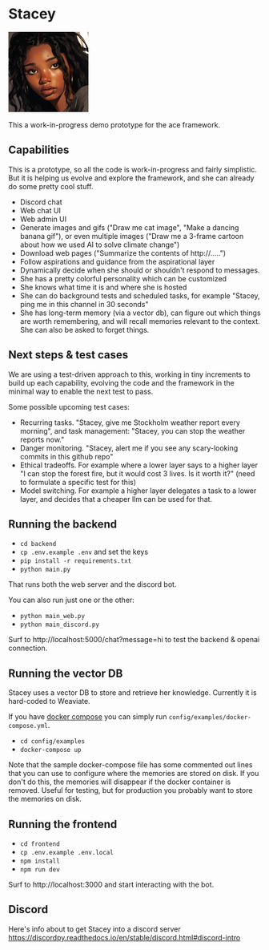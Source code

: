 # Stacey
![stacey-160.png](frontend/public/images/stacey-160.png)

This a work-in-progress demo prototype for the ace framework.

## Capabilities
This is a prototype, so all the code is work-in-progress and fairly simplistic.
But it is helping us evolve and explore the framework, and she can already do some pretty cool stuff.
- Discord chat
- Web chat UI
- Web admin UI
- Generate images and gifs ("Draw me cat image", "Make a dancing banana gif"), or even multiple images ("Draw me a 3-frame cartoon about how we used AI to solve climate change")
- Download web pages ("Summarize the contents of http://.....")
- Follow aspirations and guidance from the aspirational layer 
- Dynamically decide when she should or shouldn't respond to messages.
- She has a pretty colorful personality which can be customized
- She knows what time it is and where she is hosted
- She can do background tests and scheduled tasks, for example "Stacey, ping me in this channel in 30 seconds"
- She has long-term memory (via a vector db), can figure out which things are worth remembering, and will recall memories relevant to the context. She can also be asked to forget things.

## Next steps & test cases
We are using a test-driven approach to this, working in tiny increments to build up each
capability, evolving the code and the framework in the minimal way to enable the next test to pass.

Some possible upcoming test cases:
- Recurring tasks. "Stacey, give me Stockholm weather report every morning", and task management: "Stacey, you can stop the weather reports now."
- Danger monitoring. "Stacey, alert me if you see any scary-looking commits in this github repo"
- Ethical tradeoffs. For example where a lower layer says to a higher layer "I can stop the forest fire, but it would cost 3 lives. Is it worth it?" (need to formulate a specific test for this)
- Model switching. For example a higher layer delegates a task to a lower layer, and decides that a cheaper llm can be used for that.

## Running the backend
- `cd backend`
- `cp .env.example .env` and set the keys
- `pip install -r requirements.txt`
- `python main.py`

That runs both the web server and the discord bot.

You can also run just one or the other:
- `python main_web.py`
- `python main_discord.py`

Surf to http://localhost:5000/chat?message=hi to test the backend & openai connection.

## Running the vector DB

Stacey uses a vector DB to store and retrieve her knowledge.
Currently it is hard-coded to Weaviate.

If you have [docker compose](https://docs.docker.com/compose/install/) you can simply run `config/examples/docker-compose.yml`.

- `cd config/examples`
- `docker-compose up`

Note that the sample docker-compose file has some commented out lines that you can use to configure where
the memories are stored on disk. If you don't do this, the memories will disappear if the docker container is removed.
Useful for testing, but for production you probably want to store the memories on disk.

## Running the frontend
- `cd frontend`
- `cp .env.example .env.local`
- `npm install`
- `npm run dev`

Surf to http://localhost:3000 and start interacting with the bot.

## Discord

Here's info about to get Stacey into a discord server
https://discordpy.readthedocs.io/en/stable/discord.html#discord-intro